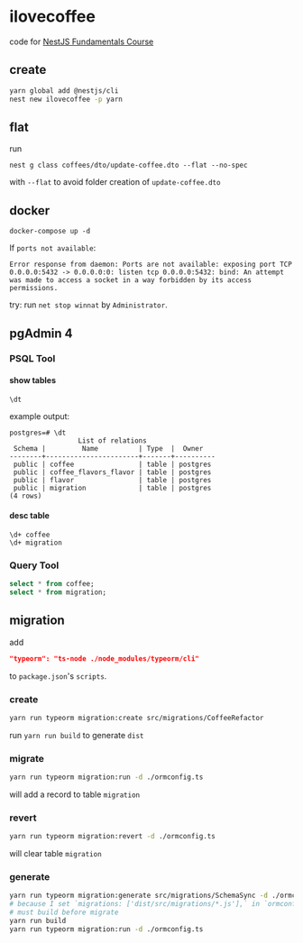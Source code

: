 # ilovecoffee

code for [NestJS Fundamentals Course](https://courses.nestjs.com/)

## create

```bash
yarn global add @nestjs/cli
nest new ilovecoffee -p yarn
```

## flat

run

```
nest g class coffees/dto/update-coffee.dto --flat --no-spec
```

with `--flat` to avoid folder creation of `update-coffee.dto`

## docker

```
docker-compose up -d
```

If `ports not available`:

```
Error response from daemon: Ports are not available: exposing port TCP 0.0.0.0:5432 -> 0.0.0.0:0: listen tcp 0.0.0.0:5432: bind: An attempt was made to access a socket in a way forbidden by its access permissions.
```

try: run `net stop winnat` by `Administrator`.

## pgAdmin 4

### PSQL Tool

#### show tables

```psql
\dt
```

example output:

```psql
postgres=# \dt
                 List of relations
 Schema |         Name          | Type  |  Owner
--------+-----------------------+-------+----------
 public | coffee                | table | postgres
 public | coffee_flavors_flavor | table | postgres
 public | flavor                | table | postgres
 public | migration             | table | postgres
(4 rows)
```

#### desc table

```psql
\d+ coffee
\d+ migration
```

### Query Tool

```sql
select * from coffee;
select * from migration;
```

## migration

add 

```json
"typeorm": "ts-node ./node_modules/typeorm/cli"
```

to `package.json`'s `scripts`.

### create

```bash
yarn run typeorm migration:create src/migrations/CoffeeRefactor
```

run `yarn run build` to generate `dist`

### migrate

```bash
yarn run typeorm migration:run -d ./ormconfig.ts
```

will add a record to table `migration`

### revert

```bash
yarn run typeorm migration:revert -d ./ormconfig.ts
```

will clear table `migration`

### generate

```bash
yarn run typeorm migration:generate src/migrations/SchemaSync -d ./ormconfig.ts
# because I set `migrations: ['dist/src/migrations/*.js'],` in `ormconfig.ts`
# must build before migrate
yarn run build
yarn run typeorm migration:run -d ./ormconfig.ts
```




